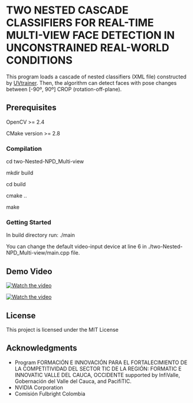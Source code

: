# TWO NESTED CASCADE CLASSIFIERS FOR REAL-TIME MULTI-VIEW FACE DETECTION IN UNCONSTRAINED REAL-WORLD CONDITIONS

This program loads a cascade of nested classifiers (XML file) constructed by [UVtrainer](https://github.com/roggerfq/multiview-npd/tree/master/UVtrainer). Then, the algorithm can detect faces with pose changes between [-90º, 90º] CROP (rotation-off-plane).

## Prerequisites

OpenCV >= 2.4

CMake version >= 2.8

### Compilation

cd two-Nested-NPD_Multi-view

mkdir build

cd build

cmake ..

make

### Getting Started

In build directory run: ./main 

You can change the default video-input device at line 6 in ./two-Nested-NPD_Multi-view/main.cpp file.

## Demo Video

[![Watch the video](https://github.com/roggerfq/multiview-npd/blob/master/two-Nested-NPD_Multi-view/results/face_detection_demo.png)](https://drive.google.com/file/d/1rTnx-kSE7PPMJmGL6viTbBOAIFw_fCLg/view?usp=sharing)

[![Watch the video](https://github.com/roggerfq/multiview-npd/blob/master/two-Nested-NPD_Multi-view/results/face_detection_demo2.png)](https://drive.google.com/file/d/1GuJcBtAORBlL9zhwW_QV4xt0-nzQSJ59/view?usp=sharing)

## License

This project is licensed under the MIT License

## Acknowledgments
* Program FORMACIÓN E INNOVACIÓN PARA EL FORTALECIMIENTO DE LA COMPETITIVIDAD DEL SECTOR TIC DE LA REGIÓN: FORMATIC E INNOVATIC VALLE DEL CAUCA, OCCIDENTE supported by InfiValle, Gobernación del Valle del Cauca, and PacifiTIC.
* NVIDIA Corporation
* Comisión Fulbright Colombia
